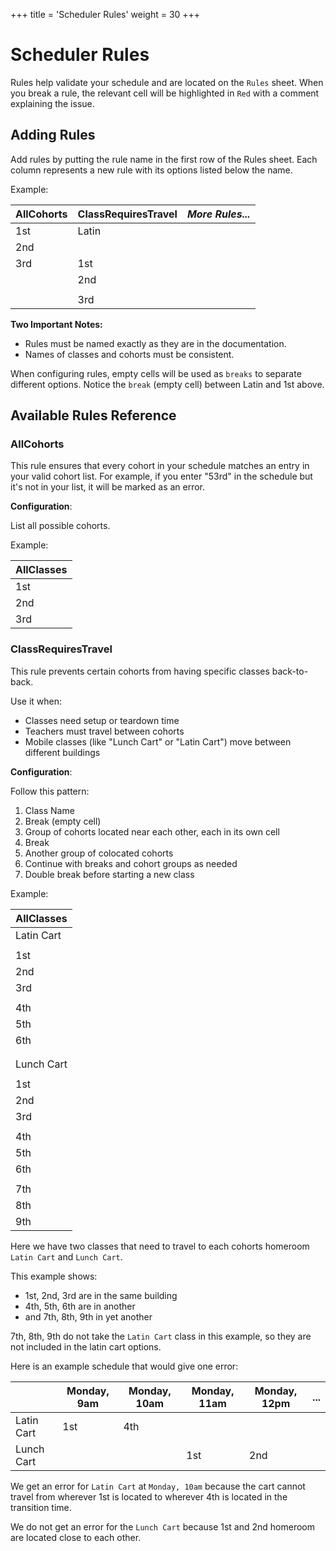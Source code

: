 +++
title = 'Scheduler Rules'
weight = 30
+++
# Scheduler Rules

Rules help validate your schedule and are located on the `Rules` sheet. When you break a rule, the relevant cell
will be highlighted in `Red` with a comment explaining the issue.

## Adding Rules

Add rules by putting the rule name in the first row of the Rules sheet. Each
column represents a new rule with its options listed below the name.

Example:

| AllCohorts | ClassRequiresTravel | *More Rules...* |
| ---------- | ------------------- | --------------- |
| 1st        | Latin               |                 |
| 2nd        |                     |                 |
| 3rd        | 1st                 |                 |
|            | 2nd                 |                 |
|            |                     |                 |
|            | 3rd                 |                 |

**Two Important Notes:**
- Rules must be named exactly as they are in the documentation.
- Names of classes and cohorts must be consistent.

When configuring rules, empty cells will be used as `breaks` to separate different
options. Notice the `break` (empty cell) between Latin and 1st above.

## Available Rules Reference

### AllCohorts
This rule ensures that every cohort in your schedule matches an entry in your
valid cohort list. For example, if you enter "53rd" in the schedule but it's
not in your list, it will be marked as an error.

**Configuration**:

List all possible cohorts.

Example:


| AllClasses |
| ---------- |
| 1st        |
| 2nd        |
| 3rd        |


### ClassRequiresTravel

This rule prevents certain cohorts from having specific classes back-to-back.

Use it when:
- Classes need setup or teardown time
- Teachers must travel between cohorts
- Mobile classes (like "Lunch Cart" or "Latin Cart") move between different buildings

**Configuration**:

Follow this pattern:

1. Class Name
2. Break (empty cell)
3. Group of cohorts located near each other, each in its own cell
4. Break
5. Another group of colocated cohorts
6. Continue with breaks and cohort groups as needed
7. Double break before starting a new class

Example:

| AllClasses |
| ---------- |
| Latin Cart |
|            |
| 1st        |
| 2nd        |
| 3rd        |
|            |
| 4th        |
| 5th        |
| 6th        |
|            |
|            |
| Lunch Cart |
|            |
| 1st        |
| 2nd        |
| 3rd        |
|            |
| 4th        |
| 5th        |
| 6th        |
|            |
| 7th        |
| 8th        |
| 9th        |

Here we have two classes that need to travel to each cohorts homeroom `Latin Cart`
 and `Lunch Cart`.

This example shows:
- 1st, 2nd, 3rd are in the same building
- 4th, 5th, 6th are in another
- and 7th, 8th, 9th in yet another

7th, 8th, 9th do not take the `Latin Cart` class in this example, so they are
not included in the latin cart options.


Here is an example schedule that would give one error:


|            | Monday, 9am | Monday, 10am | Monday, 11am | Monday, 12pm | ... |
| ---------- | ----------- | ------------ | ------------ | ------------ | --- |
| Latin Cart | 1st         | 4th          |              |              |     |
| Lunch Cart |             |              | 1st          | 2nd          |     |

We get an error for `Latin Cart` at `Monday, 10am` because the cart cannot travel
from wherever 1st is located to wherever 4th is located in the transition time.

We do not get an error for the `Lunch Cart` because 1st and 2nd homeroom are
located close to each other.